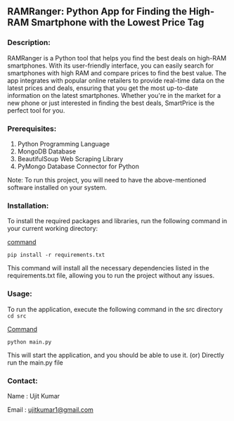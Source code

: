 ## RAMRanger: Python App for Finding the High-RAM Smartphone with the Lowest Price Tag

### Description:

RAMRanger is a Python tool that helps you find the best deals on high-RAM smartphones. With its user-friendly
interface, you can easily search for smartphones with high RAM and compare prices to find the best value. The app
integrates with popular online retailers to provide real-time data on the latest prices and deals, ensuring that you get
the most up-to-date information on the latest smartphones. Whether you're in the market for a new phone or just
interested in finding the best deals, SmartPrice is the perfect tool for you.

### Prerequisites:

1. Python Programming Language
2. MongoDB Database
3. BeautifulSoup Web Scraping Library
4. PyMongo Database Connector for Python

Note: To run this project, you will need to have the above-mentioned software installed on your system.

### Installation:

To install the required packages and libraries, run the following command in your current working directory:

<u>command</u>

```pip install -r requirements.txt```

This command will install all the necessary dependencies listed in the requirements.txt file, allowing you to run the
project without any issues.

### Usage:

To run the application, execute the following command in the src directory
```cd src```

<u>Command</u>

```python main.py```

This will start the application, and you should be able to use it. (or) Directly run the main.py file

### Contact:

Name : Ujit Kumar

Email : ujitkumar1@gmail.com  
